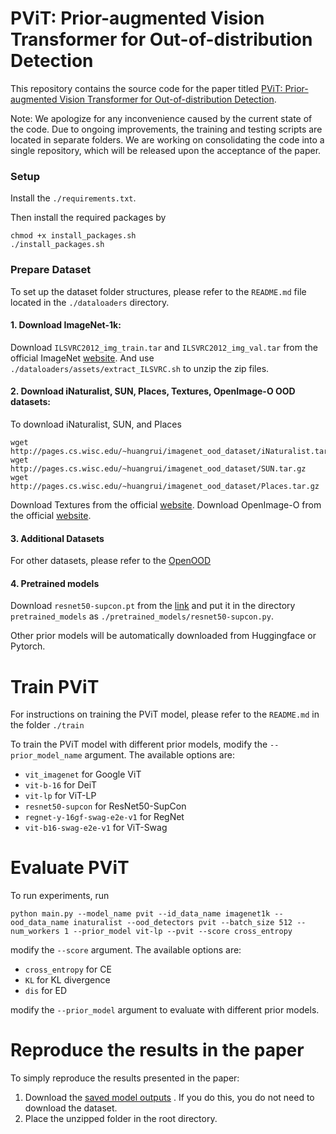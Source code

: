 # PViT: Prior-augmented Vision Transformer for Out-of-distribution Detection

This repository contains the source code for the paper titled [PViT: Prior-augmented Vision Transformer for Out-of-distribution Detection](https://arxiv.org/abs/2410.20631). 

Note: We apologize for any inconvenience caused by the current state of the code. Due to ongoing improvements, the training and testing scripts are located in separate folders. We are working on consolidating the code into a single repository, which will be released upon the acceptance of the paper.

### Setup
Install the `./requirements.txt`.

Then install the required packages by
```
chmod +x install_packages.sh
./install_packages.sh
```

### Prepare Dataset
To set up the dataset folder structures, please refer to the `README.md` file located in the `./dataloaders` directory.

#### 1. Download ImageNet-1k:
Download `ILSVRC2012_img_train.tar` and `ILSVRC2012_img_val.tar` from the official ImageNet [website](). And use `./dataloaders/assets/extract_ILSVRC.sh` to unzip the zip files.

#### 2. Download iNaturalist, SUN, Places, Textures, OpenImage-O OOD datasets:
To download iNaturalist, SUN, and Places
```
wget http://pages.cs.wisc.edu/~huangrui/imagenet_ood_dataset/iNaturalist.tar.gz
wget http://pages.cs.wisc.edu/~huangrui/imagenet_ood_dataset/SUN.tar.gz
wget http://pages.cs.wisc.edu/~huangrui/imagenet_ood_dataset/Places.tar.gz
```
Download Textures from the official [website](https://www.robots.ox.ac.uk/~vgg/data/dtd/).
Download OpenImage-O from the official [website](https://github.com/haoqiwang/vim/tree/master/datalists).

#### 3. Additional Datasets
For other datasets, please refer to the [OpenOOD](https://github.com/Jingkang50/OpenOOD/tree/main)

#### 4. Pretrained models
Download `resnet50-supcon.pt` from the [link](https://www.dropbox.com/scl/fi/f3bfipk2o96f27vibpozb/resnet50-supcon.pt?rlkey=auxw68wcgqcx4ze6yhnmm395y&dl=0) and put it in the directory `pretrained_models` as `./pretrained_models/resnet50-supcon.py`.

Other prior models will be automatically downloaded from Huggingface or Pytorch.

# Train PViT

For instructions on training the PViT model, please refer to the `README.md` in the folder `./train`


To train the PViT model with different prior models, modify the `--prior_model_name` argument. The available options are:

- `vit_imagenet` for Google ViT
- `vit-b-16` for DeiT
- `vit-lp` for ViT-LP
- `resnet50-supcon` for ResNet50-SupCon
- `regnet-y-16gf-swag-e2e-v1` for RegNet
- `vit-b16-swag-e2e-v1` for ViT-Swag

# Evaluate PViT

To run experiments, run
```
python main.py --model_name pvit --id_data_name imagenet1k --ood_data_name inaturalist --ood_detectors pvit --batch_size 512 --num_workers 1 --prior_model vit-lp --pvit --score cross_entropy
```
modify the `--score` argument. The available options are:

- `cross_entropy` for CE
- `KL` for KL divergence
- `dis` for ED

modify the `--prior_model` argument to evaluate with different prior models.

# Reproduce the results in the paper
To simply reproduce the results presented in the paper:
1. Download the [saved model outputs](https://drive.google.com/file/d/170lh8DJLK3uPScxDbvwqbmOriHODM5gT/view?usp=sharing) . If you do this, you do not need to download the dataset. 
2. Place the unzipped folder in the root directory.

